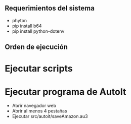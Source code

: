## Requerimientos del sistema

- phyton
- pip install b64
- pip install python-dotenv

## Orden de ejecución

# Ejecutar scripts

# Ejecutar programa de AutoIt

- Abrir navegador web
- Abrir al menos 4 pestañas
- Ejecutar src/autoit/saveAmazon.au3

